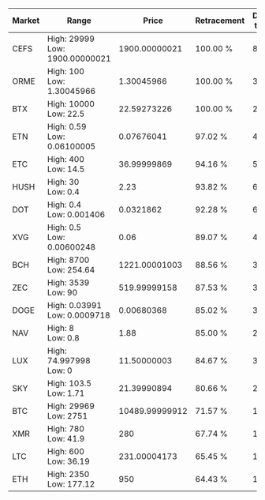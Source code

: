 | Market | Range | Price| Retracement | Doubles to 50% |
| --- | --- | --- | --- | --- |
| CEFS | High: 29999<br />Low: 1900.00000021 | 1900.00000021 | 100.00 % | 8.39 |
| ORME | High: 100<br />Low: 1.30045966 | 1.30045966 | 100.00 % | 38.95 |
| BTX | High: 10000<br />Low: 22.5 | 22.59273226 | 100.00 % | 221.81 |
| ETN | High: 0.59<br />Low: 0.06100005 | 0.07676041 | 97.02 % | 4.24 |
| ETC | High: 400<br />Low: 14.5 | 36.99999869 | 94.16 % | 5.60 |
| HUSH | High: 30<br />Low: 0.4 | 2.23 | 93.82 % | 6.82 |
| DOT | High: 0.4<br />Low: 0.001406 | 0.0321862 | 92.28 % | 6.24 |
| XVG | High: 0.5<br />Low: 0.00600248 | 0.06 | 89.07 % | 4.22 |
| BCH | High: 8700<br />Low: 254.64 | 1221.00001003 | 88.56 % | 3.67 |
| ZEC | High: 3539<br />Low: 90 | 519.99999158 | 87.53 % | 3.49 |
| DOGE | High: 0.03991<br />Low: 0.0009718 | 0.00680368 | 85.02 % | 3.00 |
| NAV | High: 8<br />Low: 0.8 | 1.88 | 85.00 % | 2.34 |
| LUX | High: 74.997998<br />Low: 0 | 11.50000003 | 84.67 % | 3.26 |
| SKY | High: 103.5<br />Low: 1.71 | 21.39990894 | 80.66 % | 2.46 |
| BTC | High: 29969<br />Low: 2751 | 10489.99999912 | 71.57 % | 1.56 |
| XMR | High: 780<br />Low: 41.9 | 280 | 67.74 % | 1.47 |
| LTC | High: 600<br />Low: 36.19 | 231.00004173 | 65.45 % | 1.38 |
| ETH | High: 2350<br />Low: 177.12 | 950 | 64.43 % | 1.33 |
